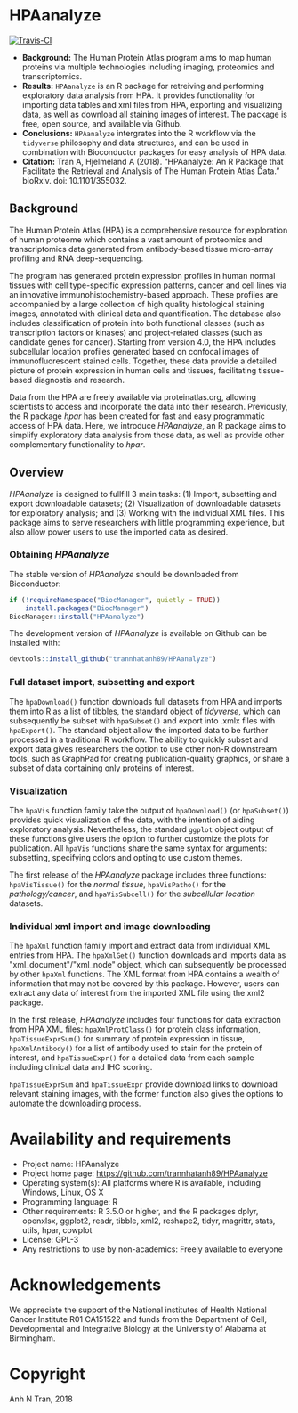 HPAanalyze
==========

[![Travis-CI](https://travis-ci.org/trannhatanh89/HPAanalyze.svg?branch=master)](https://travis-ci.org/trannhatanh89/HPAanalyze)

-   **Background:** The Human Protein Atlas program aims to map human proteins via multiple technologies including imaging, proteomics and transcriptomics.
-   **Results:** `HPAanalyze` is an R package for retreiving and performing exploratory data analysis from HPA. It provides functionality for importing data tables and xml files from HPA, exporting and visualizing data, as well as download all staining images of interest. The package is free, open source, and available via Github.
-   **Conclusions:** `HPAanalyze` intergrates into the R workflow via the `tidyverse` philosophy and data structures, and can be used in combination with Bioconductor packages for easy analysis of HPA data.
-   **Citation:** Tran A, Hjelmeland A (2018). “HPAanalyze: An R Package that Facilitate the Retrieval and Analysis of The Human Protein Atlas Data.” bioRxiv. doi: 10.1101/355032.

Background
----------

The Human Protein Atlas (HPA) is a comprehensive resource for exploration of human proteome which contains a vast amount of proteomics and transcriptomics data generated from antibody-based tissue micro-array profiling and RNA deep-sequencing.

The program has generated protein expression profiles in human normal tissues with cell type-specific expression patterns, cancer and cell lines via an innovative immunohistochemistry-based approach. These profiles are accompanied by a large collection of high quality histological staining images, annotated with clinical data and quantification. The database also includes classification of protein into both functional classes (such as transcription factors or kinases) and project-related classes (such as candidate genes for cancer). Starting from version 4.0, the HPA includes subcellular location profiles generated based on confocal images of immunofluorescent stained cells. Together, these data provide a detailed picture of protein expression in human cells and tissues, facilitating tissue-based diagnostis and research.

Data from the HPA are freely available via proteinatlas.org, allowing scientists to access and incorporate the data into their research. Previously, the R package *hpar* has been created for fast and easy programmatic access of HPA data. Here, we introduce *HPAanalyze*, an R package aims to simplify exploratory data analysis from those data, as well as provide other complementary functionality to *hpar*.

Overview
--------

*HPAanalyze* is designed to fullfill 3 main tasks: (1) Import, subsetting and export downloadable datasets; (2) Visualization of downloadable datasets for exploratory analysis; and (3) Working with the individual XML files. This package aims to serve researchers with little programming experience, but also allow power users to use the imported data as desired.

### Obtaining *HPAanalyze*

The stable version of *HPAanalyze* should be downloaded from Bioconductor:

``` r
if (!requireNamespace("BiocManager", quietly = TRUE))
    install.packages("BiocManager")
BiocManager::install("HPAanalyze")
```

The development version of *HPAanalyze* is available on Github can be installed with:

``` r
devtools::install_github("trannhatanh89/HPAanalyze")
```

### Full dataset import, subsetting and export

The `hpaDownload()` function downloads full datasets from HPA and imports them into R as a list of tibbles, the standard object of *tidyverse*, which can subsequently be subset with `hpaSubset()` and export into .xmlx files with `hpaExport()`. The standard object allow the imported data to be further processed in a traditional R workflow. The ability to quickly subset and export data gives researchers the option to use other non-R downstream tools, such as GraphPad for creating publication-quality graphics, or share a subset of data containing only proteins of interest.

### Visualization

The `hpaVis` function family take the output of `hpaDownload()` (or `hpaSubset()`) provides quick visualization of the data, with the intention of aiding exploratory analysis. Nevertheless, the standard `ggplot` object output of these functions give users the option to further customize the plots for publication. All `hpaVis` functions share the same syntax for arguments: subsetting, specifying colors and opting to use custom themes.

The first release of the *HPAanalyze* package includes three functions: `hpaVisTissue()` for the *normal tissue*, `hpaVisPatho()` for the *pathology/cancer*, and `hpaVisSubcell()` for the *subcellular location* datasets.

### Individual xml import and image downloading

The `hpaXml` function family import and extract data from individual XML entries from HPA. The `hpaXmlGet()` function downloads and imports data as "xml\_document"/"xml\_node" object, which can subsequently be processed by other `hpaXml` functions. The XML format from HPA contains a wealth of information that may not be covered by this package. However, users can extract any data of interest from the imported XML file using the xml2 package.

In the first release, *HPAanalyze* includes four functions for data extraction from HPA XML files: `hpaXmlProtClass()` for protein class information, `hpaTissueExprSum()` for summary of protein expression in tissue, `hpaXmlAntibody()` for a list of antibody used to stain for the protein of interest, and `hpaTissueExpr()` for a detailed data from each sample including clinical data and IHC scoring.

`hpaTissueExprSum` and `hpaTissueExpr` provide download links to download relevant staining images, with the former function also gives the options to automate the downloading process.

Availability and requirements
=============================

-   Project name: HPAanalyze
-   Project home page: <https://github.com/trannhatanh89/HPAanalyze>
-   Operating system(s): All platforms where R is available, including Windows, Linux, OS X
-   Programming language: R
-   Other requirements: R 3.5.0 or higher, and the R packages dplyr, openxlsx, ggplot2, readr, tibble, xml2, reshape2, tidyr, magrittr, stats, utils, hpar, cowplot
-   License: GPL-3
-   Any restrictions to use by non-academics: Freely available to everyone

Acknowledgements
================

We appreciate the support of the National institutes of Health National Cancer Institute R01 CA151522 and funds from the Department of Cell, Developmental and Integrative Biology at the University of Alabama at Birmingham.

Copyright
=========

Anh N Tran, 2018
